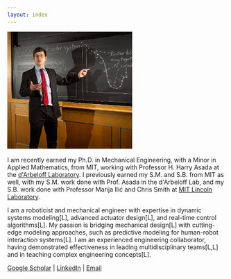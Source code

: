 ```yaml
---
layout: index
---
```

<img src="/media/Home/john_portrait.png" style="width: 30vw;" />

I am recently earned my Ph.D. in
Mechanical Engineering, with a Minor in Applied Mathematics, from MIT,
working with Professor H. Harry Asada at the [d'Arbeloff Laboratory](https://darbelofflab.mit.edu/). I
previously earned my S.M. and S.B. from MIT as well, with my S.M. work
done with Prof. Asada in the d'Arbeloff Lab, and my S.B. work done with
Professor Marija Ilić and Chris Smith at [MIT Lincoln Laboratory](https://www.ll.mit.edu/r-d/homeland-protection/energy-systems).

I am a roboticist and mechanical engineer with expertise in dynamic
systems modeling\[L\], advanced actuator design\[L\], and real-time
control algorithms\[L\]. My passion is bridging mechanical design\[L\]
with cutting-edge modeling approaches, such as predictive modeling for
human-robot interaction systems\[L\]. I am an experienced engineering
collaborator, having demonstrated effectiveness in leading
multidisciplinary teams\[L,L\] and in teaching complex engineering
concepts\[L\].

[Google Scholar](https://scholar.google.com/citations?user=qO-KEPQAAAAJ) \| [LinkedIn](https://www.linkedin.com/in/jhbell4/) \| [Email](mailto:jhbell@mit.edu)


